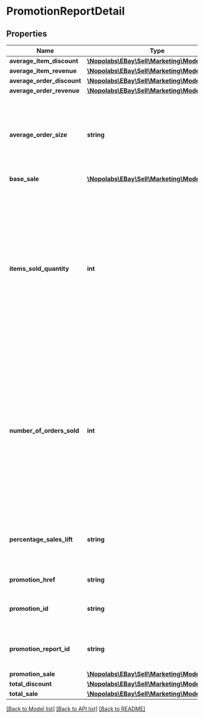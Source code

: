 # PromotionReportDetail

## Properties
Name | Type | Description | Notes
------------ | ------------- | ------------- | -------------
**average_item_discount** | [**\Nopolabs\EBay\Sell\Marketing\Model\Amount**](Amount.md) |  | [optional] 
**average_item_revenue** | [**\Nopolabs\EBay\Sell\Marketing\Model\Amount**](Amount.md) |  | [optional] 
**average_order_discount** | [**\Nopolabs\EBay\Sell\Marketing\Model\Amount**](Amount.md) |  | [optional] 
**average_order_revenue** | [**\Nopolabs\EBay\Sell\Marketing\Model\Amount**](Amount.md) |  | [optional] 
**average_order_size** | **string** | The average order size is the average number of items that each order contained in a promotion. This value is calculated as follows: itemsSoldQuantity / numberOfOrdersSold &#x3D; averageOrderSize | [optional] 
**base_sale** | [**\Nopolabs\EBay\Sell\Marketing\Model\Amount**](Amount.md) |  | [optional] 
**items_sold_quantity** | **int** | This is the quantity of items purchased in a threshold promotion where the threshold has been met and the discount was applied. For example, suppose you&#39;re running a &amp;quot;Buy 1, get 1 at 50%&amp;quot; promotion on $5 socks. One buyer purchases two pairs of socks, so they pay $7.50 for both pairs (rather than the full price of $10). Your number of items sold (itemsSoldQuantity) would be 2 and you number of orders sold (numberOfOrdersSold) would be 1. | [optional] 
**number_of_orders_sold** | **int** | This is the number of orders sold in a threshold promotion where the threshold has been met and the discount was applied. For example, suppose you&#39;re running a &amp;quot;Buy 1, get 1 at 50%&amp;quot; promotion on $5 socks. One buyer purchases two pairs of socks, so they pay $7.50 for both pairs (rather than the full price of $10). Your numberOfOrdersSold would be 1 and your itemsSoldQuantity would be 2. | [optional] 
**percentage_sales_lift** | **string** | The percentage sales lift is the total dollar amount gained due to promotions. This value is calculated as follows: promotionSale / totalSale &#x3D; percentageSalesLift | [optional] 
**promotion_href** | **string** | The URI of the promotion report. | [optional] 
**promotion_id** | **string** | A unique eBay-assigned ID for the promotion that&#39;s generated when the promotion is created. | [optional] 
**promotion_report_id** | **string** | The unique eBay-assigned ID of the promotion report that is generated when the report is created. | [optional] 
**promotion_sale** | [**\Nopolabs\EBay\Sell\Marketing\Model\Amount**](Amount.md) |  | [optional] 
**total_discount** | [**\Nopolabs\EBay\Sell\Marketing\Model\Amount**](Amount.md) |  | [optional] 
**total_sale** | [**\Nopolabs\EBay\Sell\Marketing\Model\Amount**](Amount.md) |  | [optional] 

[[Back to Model list]](../README.md#documentation-for-models) [[Back to API list]](../README.md#documentation-for-api-endpoints) [[Back to README]](../README.md)


